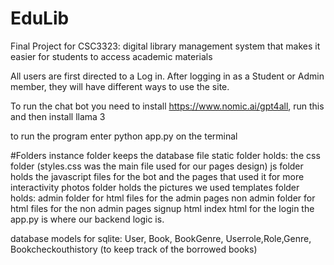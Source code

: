 # EduLib
Final Project for CSC3323:  digital library management system that makes it easier for students to access academic materials

All users are first directed to a Log in. After logging in as a Student or Admin member, they will have different ways to use the site. 



To run the chat bot you need to install https://www.nomic.ai/gpt4all, run this and then install llama 3

to run the program enter python app.py on the terminal

 #Folders
    instance folder keeps the database file
    static folder holds:
        the css folder (styles.css was the main file used for our pages design)
        js folder holds the javascript files for the bot and the pages that used it for more interactivity
        photos folder holds the pictures we used
    templates folder holds:
        admin folder for html files for the admin pages
        non admin folder for html files for the non admin pages
        signup html 
        index html for the login
    the app.py is where our backend logic is.

database models for sqlite:
    User, Book, BookGenre, Userrole,Role,Genre, Bookcheckouthistory (to keep track of the borrowed books)

    




